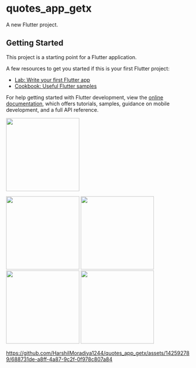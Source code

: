 # quotes_app_getx

A new Flutter project.

## Getting Started

This project is a starting point for a Flutter application.

A few resources to get you started if this is your first Flutter project:

- [Lab: Write your first Flutter app](https://docs.flutter.dev/get-started/codelab)
- [Cookbook: Useful Flutter samples](https://docs.flutter.dev/cookbook)

For help getting started with Flutter development, view the
[online documentation](https://docs.flutter.dev/), which offers tutorials,
samples, guidance on mobile development, and a full API reference.


<a href="https://drive.google.com/file/d/16UEIFzevzcwZV8Muumaj-6se9YaTPcAe/view?usp=sharing"> <img src="https://github.com/HarshilMoradiya1244/weather_project/assets/142592789/f41e8f8f-04d7-44cd-8ab1-d9adb15028f5" height ="200" width="200"></a>


<p>
  <img src="https://github.com/HarshilMoradiya1244/quotes_app_getx/assets/142592789/11154bc6-1944-4330-8fae-22bc7f50c6ea",height="1000"width="200">
  <img src="https://github.com/HarshilMoradiya1244/quotes_app_getx/assets/142592789/76a2a2ea-c964-4b96-81b1-b393fe6542b8",height="1000"width="200">
  <img src="https://github.com/HarshilMoradiya1244/quotes_app_getx/assets/142592789/6199f9b0-7121-44b1-a88e-c1b8b3537a45",height="1000"width="200">
  <img src="https://github.com/HarshilMoradiya1244/quotes_app_getx/assets/142592789/9d2d4d93-6b0e-4485-a87d-d03ba62f4aba",height="1000"width="200">
</p>


https://github.com/HarshilMoradiya1244/quotes_app_getx/assets/142592789/688731de-a8ff-4a87-9c2f-0f978c807a84

